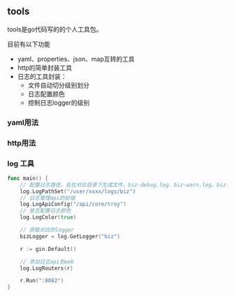 ## tools
tools是go代码写的的个人工具包。

目前有以下功能
- yaml、properties、json、map互转的工具
- http的简单封装工具  
- 日志的工具封装： 
  - 文件自动切分级别划分
  - 日志配置颜色
  - 控制日志logger的级别  


### yaml用法
### http用法
### log 工具

```go
func main() {
	// 配置日志路径，会在对应目录下生成文件，biz-debug.log、biz-warn.log、biz-error.log、biz-fatal.log
	log.LogPathSet("/user/xxxx/logs/biz")
	// 日志管理api的前缀
	log.LogApiConfig("/api/core/troy")
	// 是否配置日志颜色
	log.LogColor(true)

	// 获取对应的logger
	bizLogger = log.GetLogger("biz")

	r := gin.Default()

	// 添加日志api到web
	log.LogRouters(r)

	r.Run(":8082")
}
```
